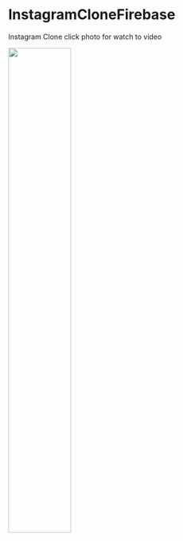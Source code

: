 # InstagramCloneFirebase
Instagram Clone click photo for watch to video

[<img src="https://user-images.githubusercontent.com/9095803/234228347-6fc41805-febc-49a9-813a-2bd1ae5a16f0.jpg" width="50%">](https://www.youtube.com/watch?v=x12GMaJM3tY "Instagram Clone")

